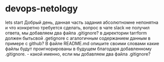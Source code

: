 # devops-netology
lets start
Добрый день, данная часть задания абсолютномне непонятна и что конкретно требуется сделать, вопрос в чате slack не получил ответа, мы добавляем два файла .gitignore? в директории tarrform должен бытьсвой .getignore с агалогичным содержанием данным в примере с github? 
В файле README.md опишите своими словами какие файлы будут проигнорированы в будущем благодаря добавленному .gitignore. - какой именно, если мы добавляем два файла .gitignore?	
